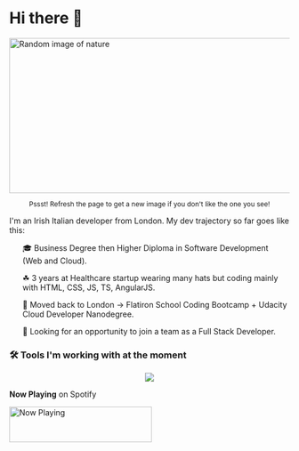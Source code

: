 # Hi there 👻

<img src="https://marcomcnulty.vercel.app/random-image" alt="Random image of nature" width="849" height="279">

<p style="font-size: 12px;" align="center">Pssst! Refresh the page to get a new image if you don't like the one you see!</p>

I'm an Irish Italian developer from London. My dev trajectory so far goes like this:

<ol>

🎓 Business Degree then Higher Diploma in Software Development (Web and Cloud).

☘ 3 years at Healthcare startup wearing many hats but coding mainly with HTML, CSS, JS, TS, AngularJS.

🛫 Moved back to London -> Flatiron School Coding Bootcamp + Udacity Cloud Developer Nanodegree.

👀 Looking for an opportunity to join a team as a Full Stack Developer.

</ol>

### 🛠 Tools I'm working with at the moment

<p align="center">
  <img src="https://marcomcnulty.vercel.app/api/tools">
</p>

**Now Playing** on Spotify

<img src="https://marcomcnulty.vercel.app/now-playing" width="256" height="64" alt="Now Playing">
